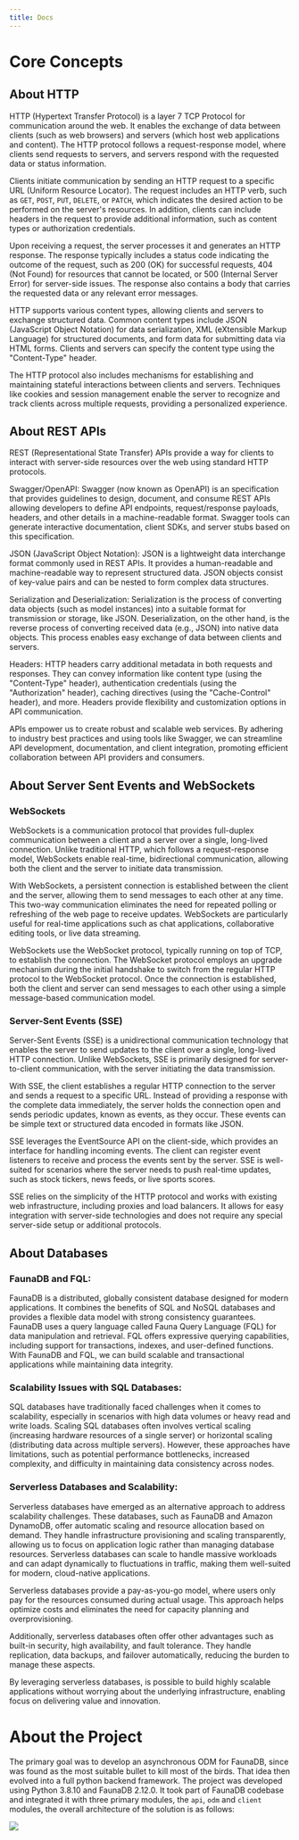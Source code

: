 ```yaml
---
title: Docs
---
```


<div class="text-center">
  <Icon icon="mdi-document" class="text-4xl text-primary -mb-2 m-auto" />
  <h1 class="text-primary">Core Concepts</h1>
</div>

## About HTTP

HTTP (Hypertext Transfer Protocol) is a layer 7 TCP Protocol for communication around the web. It enables the exchange of data between clients (such as web browsers) and servers (which host web applications and content). The HTTP protocol follows a request-response model, where clients send requests to servers, and servers respond with the requested data or status information.

Clients initiate communication by sending an HTTP request to a specific URL (Uniform Resource Locator). The request includes an HTTP verb, such as `GET`, `POST`, `PUT`, `DELETE`, or `PATCH`, which indicates the desired action to be performed on the server's resources. In addition, clients can include headers in the request to provide additional information, such as content types or authorization credentials.

Upon receiving a request, the server processes it and generates an HTTP response. The response typically includes a status code indicating the outcome of the request, such as 200 (OK) for successful requests, 404 (Not Found) for resources that cannot be located, or 500 (Internal Server Error) for server-side issues. The response also contains a body that carries the requested data or any relevant error messages.

HTTP supports various content types, allowing clients and servers to exchange structured data. Common content types include JSON (JavaScript Object Notation) for data serialization, XML (eXtensible Markup Language) for structured documents, and form data for submitting data via HTML forms. Clients and servers can specify the content type using the "Content-Type" header.

The HTTP protocol also includes mechanisms for establishing and maintaining stateful interactions between clients and servers. Techniques like cookies and session management enable the server to recognize and track clients across multiple requests, providing a personalized experience.

## About REST APIs

REST (Representational State Transfer) APIs provide a way for clients to interact with server-side resources over the web using standard HTTP protocols.

Swagger/OpenAPI: Swagger (now known as OpenAPI) is an specification that provides guidelines to design, document, and consume REST APIs allowing developers to define API endpoints, request/response payloads, headers, and other details in a machine-readable format. Swagger tools can generate interactive documentation, client SDKs, and server stubs based on this specification.

JSON (JavaScript Object Notation): JSON is a lightweight data interchange format commonly used in REST APIs. It provides a human-readable and machine-readable way to represent structured data. JSON objects consist of key-value pairs and can be nested to form complex data structures.

Serialization and Deserialization: Serialization is the process of converting data objects (such as model instances) into a suitable format for transmission or storage, like JSON. Deserialization, on the other hand, is the reverse process of converting received data (e.g., JSON) into native data objects. This process enables easy exchange of data between clients and servers.

Headers: HTTP headers carry additional metadata in both requests and responses. They can convey information like content type (using the "Content-Type" header), authentication credentials (using the "Authorization" header), caching directives (using the "Cache-Control" header), and more. Headers provide flexibility and customization options in API communication.

APIs empower us to create robust and scalable web services. By adhering to industry best practices and using tools like Swagger, we can streamline API development, documentation, and client integration, promoting efficient collaboration between API providers and consumers.

## About Server Sent Events and WebSockets

### WebSockets

WebSockets is a communication protocol that provides full-duplex communication between a client and a server over a single, long-lived connection. Unlike traditional HTTP, which follows a request-response model, WebSockets enable real-time, bidirectional communication, allowing both the client and the server to initiate data transmission.

With WebSockets, a persistent connection is established between the client and the server, allowing them to send messages to each other at any time. This two-way communication eliminates the need for repeated polling or refreshing of the web page to receive updates. WebSockets are particularly useful for real-time applications such as chat applications, collaborative editing tools, or live data streaming.

WebSockets use the WebSocket protocol, typically running on top of TCP, to establish the connection. The WebSocket protocol employs an upgrade mechanism during the initial handshake to switch from the regular HTTP protocol to the WebSocket protocol. Once the connection is established, both the client and server can send messages to each other using a simple message-based communication model.

### Server-Sent Events (SSE)

Server-Sent Events (SSE) is a unidirectional communication technology that enables the server to send updates to the client over a single, long-lived HTTP connection. Unlike WebSockets, SSE is primarily designed for server-to-client communication, with the server initiating the data transmission.

With SSE, the client establishes a regular HTTP connection to the server and sends a request to a specific URL. Instead of providing a response with the complete data immediately, the server holds the connection open and sends periodic updates, known as events, as they occur. These events can be simple text or structured data encoded in formats like JSON.

SSE leverages the EventSource API on the client-side, which provides an interface for handling incoming events. The client can register event listeners to receive and process the events sent by the server. SSE is well-suited for scenarios where the server needs to push real-time updates, such as stock tickers, news feeds, or live sports scores.

SSE relies on the simplicity of the HTTP protocol and works with existing web infrastructure, including proxies and load balancers. It allows for easy integration with server-side technologies and does not require any special server-side setup or additional protocols.

## About Databases

### FaunaDB and FQL:

FaunaDB is a distributed, globally consistent database designed for modern applications. It combines the benefits of SQL and NoSQL databases and provides a flexible data model with strong consistency guarantees. FaunaDB uses a query language called Fauna Query Language (FQL) for data manipulation and retrieval. FQL offers expressive querying capabilities, including support for transactions, indexes, and user-defined functions. With FaunaDB and FQL, we can build scalable and transactional applications while maintaining data integrity.

### Scalability Issues with SQL Databases:

SQL databases have traditionally faced challenges when it comes to scalability, especially in scenarios with high data volumes or heavy read and write loads. Scaling SQL databases often involves vertical scaling (increasing hardware resources of a single server) or horizontal scaling (distributing data across multiple servers). However, these approaches have limitations, such as potential performance bottlenecks, increased complexity, and difficulty in maintaining data consistency across nodes.

### Serverless Databases and Scalability:

Serverless databases have emerged as an alternative approach to address scalability challenges. These databases, such as FaunaDB and Amazon DynamoDB, offer automatic scaling and resource allocation based on demand. They handle infrastructure provisioning and scaling transparently, allowing us to focus on application logic rather than managing database resources. Serverless databases can scale to handle massive workloads and can adapt dynamically to fluctuations in traffic, making them well-suited for modern, cloud-native applications.

Serverless databases provide a pay-as-you-go model, where users only pay for the resources consumed during actual usage. This approach helps optimize costs and eliminates the need for capacity planning and overprovisioning.

Additionally, serverless databases often offer other advantages such as built-in security, high availability, and fault tolerance. They handle replication, data backups, and failover automatically, reducing the burden to manage these aspects.

By leveraging serverless databases, is possible to build highly scalable applications without worrying about the underlying infrastructure, enabling focus on delivering value and innovation.

# About the Project

The primary goal was to develop an asynchronous ODM for FaunaDB, since was found as the most suitable bullet to kill most of the birds. That idea then evolved into a full python backend framework. The project was developed using Python 3.8.10 and FaunaDB 2.12.0. It took part of FaunaDB codebase and integrated it with three primary modules, the `api`, `odm` and `client` modules, the overall architecture of the solution is as follows:

<img src='/aiofauna.drawio.svg'/>

<br/>
<br/>
<br/>
